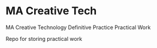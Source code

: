 # MA Creative Tech
MA Creative Technology Definitive Practice 
Practical Work

Repo for storing practical work
